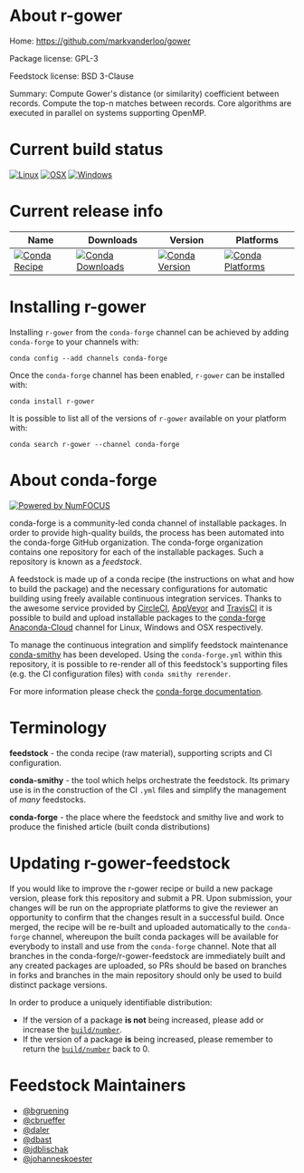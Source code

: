 <!--
# -*- mode: jinja -*-
-->

About r-gower
=============

Home: https://github.com/markvanderloo/gower

Package license: GPL-3

Feedstock license: BSD 3-Clause

Summary: Compute Gower's distance (or similarity) coefficient between records. Compute the top-n matches between records. Core algorithms are executed in parallel on systems supporting OpenMP.



Current build status
====================

[![Linux](https://img.shields.io/circleci/project/github/conda-forge/r-gower-feedstock/master.svg?label=Linux)](https://circleci.com/gh/conda-forge/r-gower-feedstock)
[![OSX](https://img.shields.io/travis/conda-forge/r-gower-feedstock/master.svg?label=macOS)](https://travis-ci.org/conda-forge/r-gower-feedstock)
[![Windows](https://img.shields.io/appveyor/ci/conda-forge/r-gower-feedstock/master.svg?label=Windows)](https://ci.appveyor.com/project/conda-forge/r-gower-feedstock/branch/master)

Current release info
====================

| Name | Downloads | Version | Platforms |
| --- | --- | --- | --- |
| [![Conda Recipe](https://img.shields.io/badge/recipe-r--gower-green.svg)](https://anaconda.org/conda-forge/r-gower) | [![Conda Downloads](https://img.shields.io/conda/dn/conda-forge/r-gower.svg)](https://anaconda.org/conda-forge/r-gower) | [![Conda Version](https://img.shields.io/conda/vn/conda-forge/r-gower.svg)](https://anaconda.org/conda-forge/r-gower) | [![Conda Platforms](https://img.shields.io/conda/pn/conda-forge/r-gower.svg)](https://anaconda.org/conda-forge/r-gower) |

Installing r-gower
==================

Installing `r-gower` from the `conda-forge` channel can be achieved by adding `conda-forge` to your channels with:

```
conda config --add channels conda-forge
```

Once the `conda-forge` channel has been enabled, `r-gower` can be installed with:

```
conda install r-gower
```

It is possible to list all of the versions of `r-gower` available on your platform with:

```
conda search r-gower --channel conda-forge
```


About conda-forge
=================

[![Powered by NumFOCUS](https://img.shields.io/badge/powered%20by-NumFOCUS-orange.svg?style=flat&colorA=E1523D&colorB=007D8A)](http://numfocus.org)

conda-forge is a community-led conda channel of installable packages.
In order to provide high-quality builds, the process has been automated into the
conda-forge GitHub organization. The conda-forge organization contains one repository
for each of the installable packages. Such a repository is known as a *feedstock*.

A feedstock is made up of a conda recipe (the instructions on what and how to build
the package) and the necessary configurations for automatic building using freely
available continuous integration services. Thanks to the awesome service provided by
[CircleCI](https://circleci.com/), [AppVeyor](https://www.appveyor.com/)
and [TravisCI](https://travis-ci.org/) it is possible to build and upload installable
packages to the [conda-forge](https://anaconda.org/conda-forge)
[Anaconda-Cloud](https://anaconda.org/) channel for Linux, Windows and OSX respectively.

To manage the continuous integration and simplify feedstock maintenance
[conda-smithy](https://github.com/conda-forge/conda-smithy) has been developed.
Using the ``conda-forge.yml`` within this repository, it is possible to re-render all of
this feedstock's supporting files (e.g. the CI configuration files) with ``conda smithy rerender``.

For more information please check the [conda-forge documentation](https://conda-forge.org/docs/).

Terminology
===========

**feedstock** - the conda recipe (raw material), supporting scripts and CI configuration.

**conda-smithy** - the tool which helps orchestrate the feedstock.
                   Its primary use is in the construction of the CI ``.yml`` files
                   and simplify the management of *many* feedstocks.

**conda-forge** - the place where the feedstock and smithy live and work to
                  produce the finished article (built conda distributions)


Updating r-gower-feedstock
==========================

If you would like to improve the r-gower recipe or build a new
package version, please fork this repository and submit a PR. Upon submission,
your changes will be run on the appropriate platforms to give the reviewer an
opportunity to confirm that the changes result in a successful build. Once
merged, the recipe will be re-built and uploaded automatically to the
`conda-forge` channel, whereupon the built conda packages will be available for
everybody to install and use from the `conda-forge` channel.
Note that all branches in the conda-forge/r-gower-feedstock are
immediately built and any created packages are uploaded, so PRs should be based
on branches in forks and branches in the main repository should only be used to
build distinct package versions.

In order to produce a uniquely identifiable distribution:
 * If the version of a package **is not** being increased, please add or increase
   the [``build/number``](https://conda.io/docs/user-guide/tasks/build-packages/define-metadata.html#build-number-and-string).
 * If the version of a package **is** being increased, please remember to return
   the [``build/number``](https://conda.io/docs/user-guide/tasks/build-packages/define-metadata.html#build-number-and-string)
   back to 0.

Feedstock Maintainers
=====================

* [@bgruening](https://github.com/bgruening/)
* [@cbrueffer](https://github.com/cbrueffer/)
* [@daler](https://github.com/daler/)
* [@dbast](https://github.com/dbast/)
* [@jdblischak](https://github.com/jdblischak/)
* [@johanneskoester](https://github.com/johanneskoester/)

